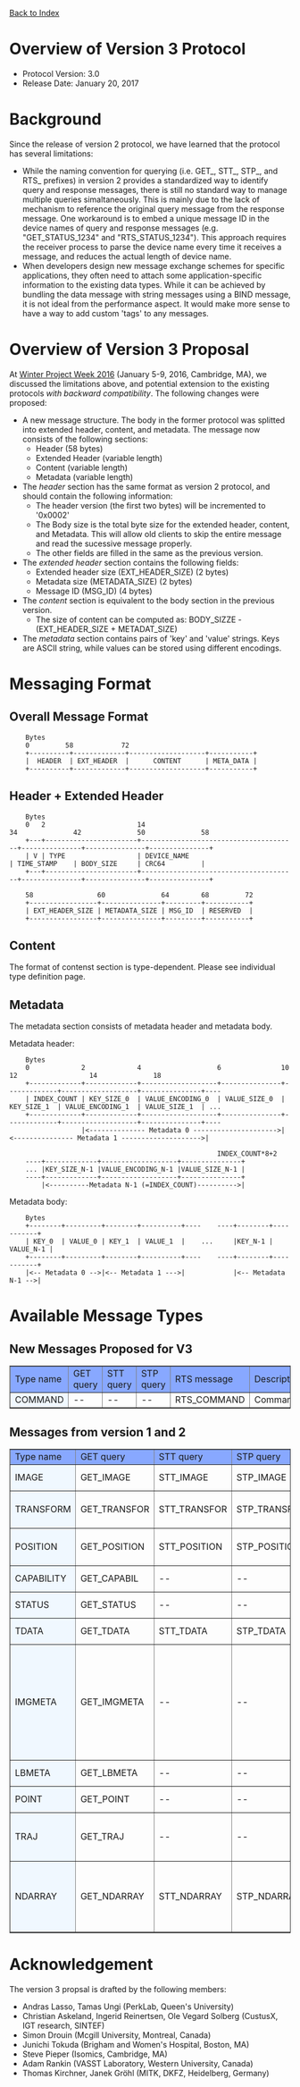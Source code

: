 [Back to Index](/Documents/Protocol/index.md)

Overview of Version 3 Protocol
==============================

- Protocol Version: 3.0
- Release Date: January 20, 2017


Background
===================

Since the release of version 2 protocol, we have learned that the protocol has several limitations:

* While the naming convention for querying (i.e. GET_, STT_, STP_, and RTS_ prefixes) in version 2 provides a standardized way to identify query and response messages, there is still no standard way to manage multiple queries simaltaneously. This is mainly due to the lack of mechanism to reference the original query message from the response message. One workaround is to embed a unique message ID in the device names of query and response messages (e.g. "GET_STATUS_1234" and "RTS_STATUS_1234"). This approach requires the receiver process to parse the device name every time it receives a message, and reduces the actual length of device name. 
* When developers design new message exchange schemes for specific applications, they often need to attach some application-specific information to the existing data types. While it can be achieved by bundling the data message with string messages using a BIND message, it is not ideal from the performance aspect. It would make more sense to have a way to add custom 'tags' to any messages.

Overview of Version 3 Proposal
===================

At [Winter Project Week 2016](http://wiki.na-mic.org/Wiki/index.php/2016_Winter_Project_Week/Projects/TrackedUltrasoundStandardization) (January 5-9, 2016, Cambridge, MA), we discussed the limitations above, and potential extension to the existing protocols _with backward compatibility_. The following changes were proposed:

* A new message structure. The body in the former protocol was splitted into extended header, content, and metadata. The message now consists of the following sections:
  * Header (58 bytes)
  * Extended Header (variable length)
  * Content (variable length)
  * Metadata (variable length)
* The _header_ section has the same format as version 2 protocol, and should contain the following information:
  * The header version (the first two bytes) will be incremented to '0x0002'
  * The Body size is the total byte size for the extended header, content, and Metadata. This will allow old clients to skip the entire message and read the sucessive message properly.
  * The other fields are filled in the same as the previous version.
* The _extended header_ section contains the following fields:
  * Extended header size (EXT_HEADER_SIZE) (2 bytes)
  * Metadata size (METADATA_SIZE) (2 bytes)
  * Message ID (MSG_ID) (4 bytes)
* The _content_ section is equivalent to the body section in the previous version.
  * The size of content can be computed as: BODY_SIZZE - (EXT_HEADER_SIZE + METADAT_SIZE)
* The _metadata_ section contains pairs of 'key' and 'value' strings. Keys are ASCII string, while values can be stored using different encodings.

Messaging Format
===================

Overall Message Format
-------------------

~~~~
    Bytes
    0         58            72 
    +----------+-------------+-------------------+-----------+
    |  HEADER  | EXT_HEADER  |      CONTENT      | META_DATA | 
    +----------+-------------+-------------------+-----------+
~~~~

Header + Extended Header
-------------------

~~~~
    Bytes
    0   2                       14                                      34              42              50              58
    +---+-----------------------+---------------------------------------+---------------+---------------+---------------+
    | V | TYPE                  | DEVICE_NAME                           | TIME_STAMP    | BODY_SIZE     | CRC64         |
    +---+-----------------------+---------------------------------------+---------------+---------------+---------------+
    
    58                60              64        68         72    
    +-----------------+---------------+---------+-----------+
    | EXT_HEADER_SIZE | METADATA_SIZE | MSG_ID  | RESERVED  |
    +-----------------+---------------+---------+-----------+
~~~~

Content
-------------------

The format of contenst section is type-dependent. Please see individual type definition page. 


Metadata
-------------------

The metadata section consists of metadata header and metadata body.

Metadata header:

~~~~
    Bytes
    0             2             4                   6               10            12                  14              18
    +-------------+-------------+-------------------+---------------+-------------+-------------------+---------------+----
    | INDEX_COUNT | KEY_SIZE_0  | VALUE_ENCODING_0  | VALUE_SIZE_0  | KEY_SIZE_1  | VALUE_ENCODING_1  | VALUE_SIZE_1  | ...
    +-------------+-------------+-------------------+---------------+-------------+-------------------+---------------+----
                  |<-------------- Metadata 0 --------------------->|<--------------- Metadata 1 -------------------->|
    
                                                    INDEX_COUNT*8+2
    ----+-------------+-------------------+---------------+
    ... |KEY_SIZE_N-1 |VALUE_ENCODING_N-1 |VALUE_SIZE_N-1 |
    ----+-------------+-------------------+---------------+
        |<----------Metadata N-1 (=INDEX_COUNT)---------->|
~~~~

Metadata body:

~~~~
    Bytes
    +--------+---------+--------+----------+----    ----+--------+-----------+
    | KEY_0  | VALUE_0 | KEY_1  | VALUE_1  |    ...     |KEY_N-1 | VALUE_N-1 |
    +--------+---------+--------+----------+----    ----+--------+-----------+
    |<-- Metadata 0 -->|<-- Metadata 1 --->|            |<-- Metadata N-1 -->|
~~~~

Available Message Types
===================

New Messages Proposed for V3
-------------------

<table border="1" cellpadding="1">
<tr>
<td style="width:10%; background:#88A8FF">Type name
</td><td style="width:10%; background:#88A8FF">GET query
</td><td style="width:10%; background:#88A8FF">STT query
</td><td style="width:10%; background:#88A8FF">STP query
</td><td style="width:10%; background:#88A8FF">RTS message
</td><td style="width:60%; background:#88A8FF">Description
</td></tr>
<tr>
<td style="width:25%; background:#F0F8FF"> COMMAND
</td><td>--
</td><td>--
</td><td>--
</td><td>RTS_COMMAND
</td><td align="left">Command
</td></tr>
</table>

Messages from version 1 and 2
-------------------
<table border="1" cellpadding="1">
<tr>
<td style="width:10%; background:#88A8FF">Type name
</td><td style="width:10%; background:#88A8FF">GET query
</td><td style="width:10%; background:#88A8FF">STT query
</td><td style="width:10%; background:#88A8FF">STP query
</td><td style="width:10%; background:#88A8FF">RTS message
</td><td style="width:60%; background:#88A8FF">Description
</td></tr>
<tr>
<td style="width:25%; background:#F0F8FF"> IMAGE
</td><td>GET_IMAGE
</td><td>STT_IMAGE
</td><td>STP_IMAGE
</td><td>RTS_IMAGE
</td><td align="left">2D/3D image data
</td></tr>
<tr>
<td style="width:25%; background:#F0F8FF"> TRANSFORM
</td><td>GET_TRANSFOR
</td><td>STT_TRANSFOR
</td><td>STP_TRANSFOR
</td><td>RTS_TRANSFOR
</td><td align="left">Affine transform data.
</td></tr>
<tr>
<td style="width:25%; background:#F0F8FF"> POSITION
</td><td>GET_POSITION
</td><td>STT_POSITION
</td><td>STP_POSITION
</td><td>RTS_POSITION
</td><td align="left">Position and orientation (quaternion)
</td></tr>
<tr>
<td style="width:25%; background:#F0F8FF"> CAPABILITY
</td><td>GET_CAPABIL
</td><td>--
</td><td>--
</td><td>RTS_CAPABIL
</td><td align="left">Points or fiducials.
</td></tr>
<tr>
<td style="width:25%; background:#F0F8FF"> STATUS
</td><td>GET_STATUS
</td><td>--
</td><td>--
</td><td>RTS_STATUS
</td><td align="left">Device status
</td></tr>
<tr>
<td style="width:25%; background:#F0F8FF"> TDATA
</td><td>GET_TDATA
</td><td>STT_TDATA
</td><td>STP_TDATA
</td><td>RTS_TDATA
</td><td align="left">Tracking data
</td></tr>
<tr>
<td style="width:25%; background:#F0F8FF"> IMGMETA
</td><td>GET_IMGMETA
</td><td>--
</td><td>--
</td><td>RTS_IMGMETA
</td><td align="left">List of image meta data including patient name, ID (medical record number), size, etc.
</td></tr>
<tr>
<td style="width:25%; background:#F0F8FF"> LBMETA
</td><td>GET_LBMETA
</td><td>--
</td><td>--
</td><td>RTS_LBMETA
</td><td align="left">List of label meta data.
</td></tr>
<tr>
<td style="width:25%; background:#F0F8FF"> POINT
</td><td>GET_POINT
</td><td>--
</td><td>--
</td><td>RTS_POINT
</td><td align="left">Points or fiducials.
</td></tr>
<tr>
<td style="width:25%; background:#F0F8FF"> TRAJ
</td><td>GET_TRAJ
</td><td>--
</td><td>--
</td><td>RTS_TRAJ
</td><td align="left">Trajectory data (needle path etc.)
</td></tr>
<tr>
<td style="width:25%; background:#F0F8FF"> NDARRAY
</td><td>GET_NDARRAY
</td><td>STT_NDARRAY
</td><td>STP_NDARRAY
</td><td>RTS_NDARRAY
</td><td align="left">Associative array to transfer a set of values with key names.
</td></tr>
</table>


Acknowledgement
===================

The version 3 propsal is drafted by the following members:

* Andras Lasso, Tamas Ungi (PerkLab, Queen's University)
* Christian Askeland, Ingerid Reinertsen, Ole Vegard Solberg (CustusX, IGT research, SINTEF)
* Simon Drouin (Mcgill University, Montreal, Canada)
* Junichi Tokuda (Brigham and Women's Hospital, Boston, MA)
* Steve Pieper (Isomics, Cambridge, MA)
* Adam Rankin (VASST Laboratory, Western University, Canada)
* Thomas Kirchner, Janek Gröhl (MITK, DKFZ, Heidelberg, Germany)




